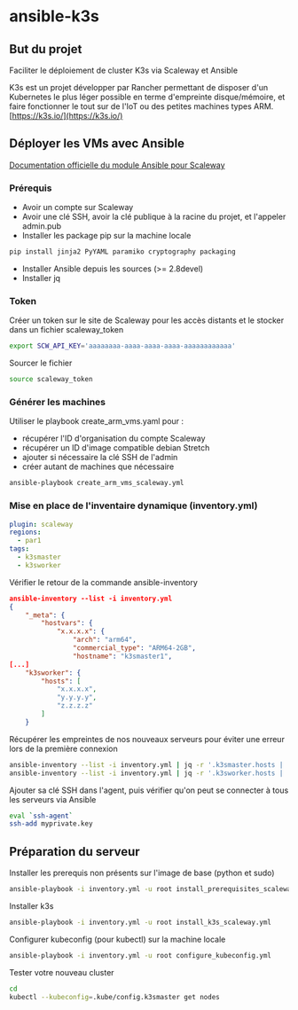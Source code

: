 # ansible-k3s

## But du projet

Faciliter le déploiement de cluster K3s via Scaleway et Ansible

K3s est un projet développer par Rancher permettant de disposer d'un Kubernetes le plus léger possible en terme d'empreinte disque/mémoire, et faire fonctionner le tout sur de l'IoT ou des petites machines types ARM.
[https://k3s.io/](https://k3s.io/)

## Déployer les VMs avec Ansible

[Documentation officielle du module Ansible pour Scaleway](https://docs.ansible.com/ansible/latest/modules/scaleway_image_facts_module.html#scaleway-image-facts-module)

### Prérequis

* Avoir un compte sur Scaleway
* Avoir une clé SSH, avoir la clé publique à la racine du projet, et l'appeler admin.pub
* Installer les package pip sur la machine locale

```bash
pip install jinja2 PyYAML paramiko cryptography packaging
```

* Installer Ansible depuis les sources (>= 2.8devel)
* Installer jq

### Token

Créer un token sur le site de Scaleway pour les accès distants et le stocker dans un fichier scaleway_token

```bash
export SCW_API_KEY='aaaaaaaa-aaaa-aaaa-aaaa-aaaaaaaaaaaa'
```

Sourcer le fichier

```bash
source scaleway_token
```

### Générer les machines

Utiliser le playbook create_arm_vms.yaml pour :

* récupérer l'ID d'organisation du compte Scaleway
* récupérer un ID d'image compatible debian Stretch
* ajouter si nécessaire la clé SSH de l'admin
* créer autant de machines que nécessaire

```bash
ansible-playbook create_arm_vms_scaleway.yml
```

### Mise en place de l'inventaire dynamique (inventory.yml)

```YAML
plugin: scaleway
regions:
  - par1
tags:
  - k3smaster
  - k3sworker
```

Vérifier le retour de la commande ansible-inventory

```JSON
ansible-inventory --list -i inventory.yml
{
    "_meta": {
        "hostvars": {
            "x.x.x.x": {
                "arch": "arm64",
                "commercial_type": "ARM64-2GB",
                "hostname": "k3smaster1",
[...]
    "k3sworker": {
        "hosts": [
            "x.x.x.x",
            "y.y.y.y",
            "z.z.z.z"
        ]
    }
```

Récupérer les empreintes de nos nouveaux serveurs pour éviter une erreur lors de la première connexion

```bash
ansible-inventory --list -i inventory.yml | jq -r '.k3smaster.hosts | .[]' | xargs ssh-keyscan >> ~/.ssh/known_hosts
ansible-inventory --list -i inventory.yml | jq -r '.k3sworker.hosts | .[]' | xargs ssh-keyscan >> ~/.ssh/known_hosts
```

Ajouter sa clé SSH dans l'agent, puis vérifier qu'on peut se connecter à tous les serveurs via Ansible

```bash
eval `ssh-agent`
ssh-add myprivate.key
```

## Préparation du serveur

Installer les prerequis non présents sur l'image de base (python et sudo)

```bash
ansible-playbook -i inventory.yml -u root install_prerequisites_scaleway.yml
```

Installer k3s

```bash
ansible-playbook -i inventory.yml -u root install_k3s_scaleway.yml
```

Configurer kubeconfig (pour kubectl) sur la machine locale

```bash
ansible-playbook -i inventory.yml -u root configure_kubeconfig.yml
```

Tester votre nouveau cluster

```bash
cd
kubectl --kubeconfig=.kube/config.k3smaster get nodes
```